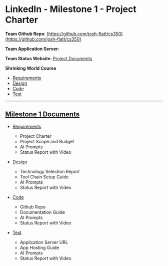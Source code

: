 # LinkedIn - Milestone 1 - Project Charter

**Team Github Repo**:  [https://github.com/josh-flatt/cs350](https://github.com/josh-flatt/cs350)

**Team Application Server**:  []()

**Team Status Website**:  [Project Documents](https://github.com/josh-flatt/cs350/tree/main/Documents)

**Shrinking World Course**

* [Requirements](https://seamanslog.com/sweng/m1-lesson-Lesson_1.md)
* [Design](https://seamanslog.com/sweng/m1-lesson-Lesson_2.md)
* [Code](https://seamanslog.com/sweng/m1-lesson-Lesson_3.md)
* [Test](https://seamanslog.com/sweng/m1-lesson-Lesson_4.md)

---

## [Milestone 1 Documents](https://github.com/josh-flatt/cs350/tree/main/Documents/Milestone-1)


* [Requirements](https://github.com/josh-flatt/cs350/tree/main/Documents/Milestone-1/Requirements)
    * Project Charter
    * Project Scope and Budget
    * AI Prompts
    * Status Report with Video

* [Design](https://github.com/josh-flatt/cs350/tree/main/Documents/Milestone-1/Design) 
    * Technology Selection Report
    * Tool Chain Setup Guide
    * AI Prompts
    * Status Report with Video

* [Code](https://github.com/josh-flatt/cs350/tree/main/Documents/Milestone-1/Code)
    * Github Repo
    * Documentation Guide
    * AI Prompts
    * Status Report with Video

* [Test](https://github.com/josh-flatt/cs350/tree/main/Documents/Milestone-1/Test)
    * Application Server URL
    * App Hosting Guide
    * AI Prompts
    * Status Report with Video

